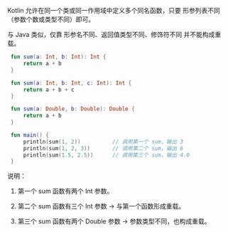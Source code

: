 Kotlin 允许在同一个类或同一作用域中定义多个同名函数，只要 形参列表不同（参数个数或类型不同）即可。

与 Java 类似，仅靠 形参名不同、返回值类型不同、修饰符不同 并不能构成重载。

```kotlin
 fun sum(a: Int, b: Int): Int {
     return a + b
 }

 fun sum(a: Int, b: Int, c: Int): Int {
     return a + b + c
 }

 fun sum(a: Double, b: Double): Double {
     return a + b
 }

 fun main() {
     println(sum(1, 2))          // 调用第一个 sum，输出 3
     println(sum(1, 2, 3))       // 调用第二个 sum，输出 6
     println(sum(1.5, 2.5))      // 调用第三个 sum，输出 4.0
 }
```
说明：
1. 第一个 sum 函数有两个 Int 参数。

2. 第二个 sum 函数有三个 Int 参数 → 与第一个函数形成重载。

3. 第三个 sum 函数有两个 Double 参数 → 参数类型不同，也构成重载。